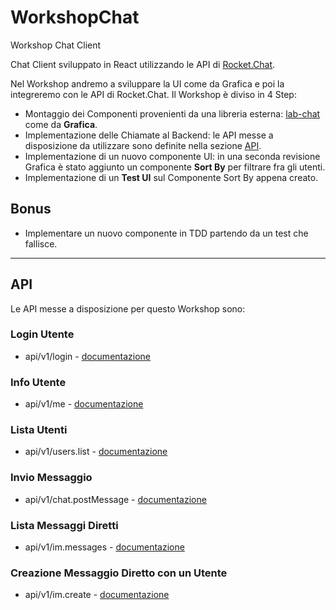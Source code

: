 # WorkshopChat

Workshop Chat Client

Chat Client sviluppato in React utilizzando le API di [Rocket.Chat](https://rocket.chat/).

Nel Workshop andremo a sviluppare la UI come da Grafica e poi la integreremo con le API di Rocket.Chat.
Il Workshop è diviso in 4 Step:

- Montaggio dei Componenti provenienti da una libreria esterna: [lab-chat](https://www.npmjs.com/package/@revh/lab-chat) come da **Grafica**.
- Implementazione delle Chiamate al Backend: le API messe a disposizione da utilizzare sono definite nella sezione [API](#api).
- Implementazione di un nuovo componente UI: in una seconda revisione Grafica è stato aggiunto un componente **Sort By** per filtrare fra gli utenti.
- Implementazione di un **Test UI** sul Componente Sort By appena creato.

## Bonus

- Implementare un nuovo componente in TDD partendo da un test che fallisce.

---

## API

Le API messe a disposizione per questo Workshop sono:

### Login Utente

- api/v1/login - [documentazione](https://rocket.chat/docs/developer-guides/rest-api/authentication/login/)

### Info Utente

- api/v1/me - [documentazione](https://rocket.chat/docs/developer-guides/rest-api/authentication/me/)

### Lista Utenti

- api/v1/users.list - [documentazione](https://rocket.chat/docs/developer-guides/rest-api/users/list/)

### Invio Messaggio

- api/v1/chat.postMessage - [documentazione](https://rocket.chat/docs/developer-guides/rest-api/chat/postmessage/)

### Lista Messaggi Diretti

- api/v1/im.messages - [documentazione](https://rocket.chat/docs/developer-guides/rest-api/im/messages/)

### Creazione Messaggio Diretto con un Utente

- api/v1/im.create - [documentazione](https://rocket.chat/docs/developer-guides/rest-api/im/create/)
